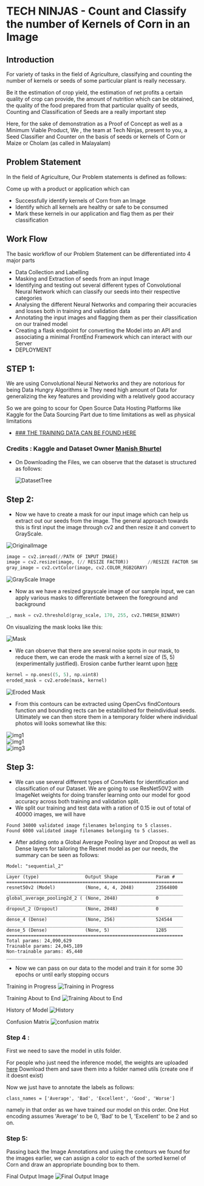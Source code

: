 # TECH NINJAS - Count and Classify the number of Kernels of Corn in an Image

## Introduction 

For variety of tasks in the field of Agriculture, classifying and counting the number of kernels or seeds of some particular plant is really necessary.

Be it the estimation of crop yield, the estimation of net profits a certain quality of crop can provide, the amount of nutrition which can be obtained, the quality of the food prepared from that particular quality of seeds, Counting and Classification of Seeds are a really important step

Here, for the sake of demonstration as a Proof of Concept as well as a Minimum Viable Product, We , the team at Tech Ninjas, present to you, a Seed Classifier and Counter on the basis of seeds or kernels of Corn or Maize or Cholam (as called in Malayalam)


## Problem Statement
In the field of Agriculture, Our Problem statements is defined as follows:

Come up with a product or application which can
- Successfully identify kernels of Corn from an Image
- Identify which all kernels are healthy or safe to be consumed
- Mark these kernels in our application and flag them as per their classification

## Work Flow 
The basic workflow of our Problem Statement can be differentiated into 4 major parts

- Data Collection and Labelling
- Masking and Extraction of seeds from an input Image
- Identifying and testing out several different types of  Convolutional Neural Network which can classify our seeds into their respective categories
- Analysing the different Neural Networks and comparing their accuracies and losses both in training and validation data
- Annotating the input images and flagging them as per their classification on our trained model
- Creating a flask endpoint for converting the Model into an API and associating a minimal FrontEnd Framework which can interact with our Server
- DEPLOYMENT


## STEP 1: 
We are using Convolutional Neural Networks and they are notorious for being Data Hungry Algorithms ie They need high amount of Data for generalizing the key features and providing with a relatively good accuracy

So we are going to scour for Open Source Data Hosting Platforms like Kaggle for the Data Sourcing Part due to time limitations as well as physical limitations

- [### THE TRAINING DATA CAN BE FOUND HERE](https://www.kaggle.com/zom8ie99/maize-seed)

### Credits : Kaggle and Dataset Owner [Manish Bhurtel](https://github.com/9characters)

- On Downloading the Files, we can observe that the dataset is structured as follows:

  ![DatasetTree](/UploadImages/DatasetTree.png)

## Step 2:
- Now we have to create a mask for our input image which can help us extract out our seeds from the image. The general approach towards this is first input the image through cv2 and then resize it and convert to GrayScale.

![OriginalImage](/UploadImages/OriginalImage.png)

```python
image = cv2.imread(//PATH OF INPUT IMAGE)
image = cv2.resize(image, (// RESIZE FACTOR))       //RESIZE FACTOR SHOULD BE FACTOR OF 16 LIKE 640 ETC
gray_image = cv2.cvtColor(image, cv2.COLOR_RGB2GRAY)
```
![GrayScale Image](/UploadImages/GrayscaleImage.png)

- Now as we have a resized grayscale image of our sample input, we can apply various masks to differentiate between the foreground and background 
```python
_, mask = cv2.threshold(gray_scale, 170, 255, cv2.THRESH_BINARY)
```
On visualizing the mask looks like this:

![Mask](/UploadImages/masknoerosion.png)

- We can observe that there are several noise spots in our mask, to reduce them, we can erode the mask with a kernel size of (5, 5)  (experimentally justified). Erosion canbe further learnt upon [here](https://www.geeksforgeeks.org/erosion-dilation-images-using-opencv-python/)
```python
kernel = np.ones((5, 5), np.uint8)
eroded_mask = cv2.erode(mask, kernel)
```

![Eroded Mask](/UploadImages/eroded_mask.png)

- From this contours can be extracted using OpenCvs findContours function and bounding rects can be estabilished for theindividual seeds. Ultimately we can then store them in a temporary folder where individual photos will looks somewhat like this:

![img1](/UploadImages/1.jpg)  
![img1](/UploadImages/2.jpg)    
![img3](/UploadImages/3.jpg)


## Step 3:
- We can use several different types of ConvNets for identification and classification of our Dataset. We are going to use ResNet50V2 with ImageNet weights for doing transfer learning onto our model for good accuracy across both training and validation split.
- We split our training and test data with a ration of 0.15 ie out of total of 40000 images, we will have 
```
Found 34000 validated image filenames belonging to 5 classes.
Found 6000 validated image filenames belonging to 5 classes.
```
- After adding onto a Global Average Pooling layer and Dropout as well as Dense layers for tailoring the Resnet model as per our needs, the summary can be seen as follows:
```
Model: "sequential_2"
_________________________________________________________________
Layer (type)                 Output Shape              Param #   
=================================================================
resnet50v2 (Model)           (None, 4, 4, 2048)        23564800  
_________________________________________________________________
global_average_pooling2d_2 ( (None, 2048)              0         
_________________________________________________________________
dropout_2 (Dropout)          (None, 2048)              0         
_________________________________________________________________
dense_4 (Dense)              (None, 256)               524544    
_________________________________________________________________
dense_5 (Dense)              (None, 5)                 1285      
=================================================================
Total params: 24,090,629
Trainable params: 24,045,189
Non-trainable params: 45,440
_________________________________________________________________
```

- Now we can pass on our data to the model and train it for some 30 epochs or until early stopping occurs

Training in Progress
![Training in Progress](/UploadImages/2020-11-08%20(9).png)


Training About to End
![Training About to End](/UploadImages/trainingabttoend.jpeg)

History of Model
![History](/UploadImages/HISTORY.png)

Confusion Matrix
![confusion matrix](/UploadImages/Image.png)

### Step 4 : 
First we need to save the model in utils folder.

For people who just need the inference model, the weights are uploaded [here](https://drive.google.com/drive/folders/1XjBZgfu4qi5JwTsxCckycWPd2_dyARuN?usp=sharing)
Download them and save them into a folder named utils (create one if it doesnt exist)

Now we just have to annotate the labels as follows:
```
class_names = ['Average', 'Bad', 'Excellent', 'Good', 'Worse']
```
namely in that order as we have trained our model on this order. One Hot encoding assumes 'Average' to be 0, 'Bad' to be 1, 'Excellent' to be 2 and so on.

### Step 5:
Passing back the Image Annotations and using the contours we found for the images earlier, we can assign a color to each of the sorted kernel of Corn and draw an appropriate bounding box to them.

Final Output Image
![Final Output Image](/UploadImages/FinalImage.png)

